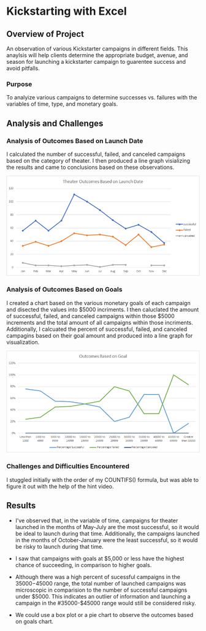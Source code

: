 # Kickstarting with Excel

## Overview of Project
An observation of various Kickstarter campaigns in different fields. This anaylsis will help clients determine the appropriate budget, avenue, and season for launching a kickstarter campaign to guarentee success and avoid pitfalls.  

### Purpose
To analyize various campaigns to determine successes vs. failures with the variables of time, type, and monetary goals. 


## Analysis and Challenges
 
### Analysis of Outcomes Based on Launch Date
I calculated the number of successful, failed, and canceled campaigns based on the category of theater. I then produced a line graph visializing the results and came to conclusions based on these observations.

![Theater_Outcomes_vs_Launch.png](Resources/Theater_Outcomes_vs_Launch.png)


### Analysis of Outcomes Based on Goals
I created a chart based on the various monetary goals of each campaign and disected the values into $5000 incriments. I then caluclated the amount of successful, failed, and canceled campaigns within those $5000 increments and the total amount of all campaigns within those incriments. Additionally, I calcuated the percent of successful, failed, and canceled campagins based on their goal amount and produced into a line graph for visualization. 

![Outcomes_vs_Goals.png](Resources/Outcomes_vs_Goals.png)
 
### Challenges and Difficulties Encountered
I stuggled initially with the order of my COUNTIFS() formula, but was able to figure it out with the help of the hint video. 


## Results

- I've observed that, in the variable of time, campaigns for theater launched in the months of May-July are the most successful, so it would be ideal to launch during that time. Additionally, the campaigns launched in the months of October-January were the least successful, so it would be risky to launch during that time. 

- I saw that campaigns with goals at $5,000 or less have the highest chance of succeeding, in comparison to higher goals.

- Although there was a high percent of sucessful campaigns in the $35000-$45000 range, the total number of launched campaigns was microscopic in comparision to the number of successful campaigns under $5000. This indicates an outlier of information and launching a campaign in the #35000-$45000 range would still be considered risky. 

- We could use a box plot or a pie chart to observe the outcomes based on goals chart. 
